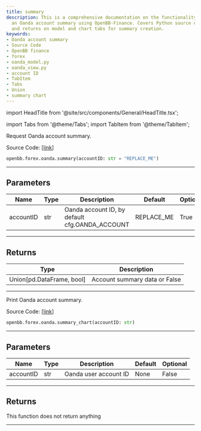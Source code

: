 ```yaml
---
title: summary
description: This is a comprehensive documentation on the functionality of creating
  an Oanda account summary using OpenBB-Finance. Covers Python source codes, parameters
  and returns on model and chart tabs for summary creation.
keywords:
- Oanda account summary
- Source Code
- OpenBB finance
- forex
- oanda_model.py
- oanda_view.py
- account ID
- TabItem
- Tabs
- Union
- summary chart
---
```


import HeadTitle from '@site/src/components/General/HeadTitle.tsx';

<HeadTitle title="forex.oanda.summary - Reference | OpenBB SDK Docs" />

import Tabs from '@theme/Tabs';
import TabItem from '@theme/TabItem';

<Tabs>
<TabItem value="model" label="Model" default>

Request Oanda account summary.

Source Code: [[link](https://github.com/OpenBB-finance/OpenBBTerminal/tree/main/openbb_terminal/forex/oanda/oanda_model.py#L74)]

```python
openbb.forex.oanda.summary(accountID: str = "REPLACE_ME")
```

---

## Parameters

| Name | Type | Description | Default | Optional |
| ---- | ---- | ----------- | ------- | -------- |
| accountID | str | Oanda account ID, by default cfg.OANDA_ACCOUNT | REPLACE_ME | True |


---

## Returns

| Type | Description |
| ---- | ----------- |
| Union[pd.DataFrame, bool] | Account summary data or False |
---

</TabItem>
<TabItem value="view" label="Chart">

Print Oanda account summary.

Source Code: [[link](https://github.com/OpenBB-finance/OpenBBTerminal/tree/main/openbb_terminal/forex/oanda/oanda_view.py#L62)]

```python
openbb.forex.oanda.summary_chart(accountID: str)
```

---

## Parameters

| Name | Type | Description | Default | Optional |
| ---- | ---- | ----------- | ------- | -------- |
| accountID | str | Oanda user account ID | None | False |


---

## Returns

This function does not return anything

---

</TabItem>
</Tabs>
